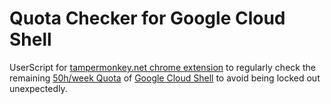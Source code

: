# Quota Checker for Google Cloud Shell
UserScript for [tampermonkey.net chrome extension](https://chrome.google.com/webstore/detail/tampermonkey/dhdgffkkebhmkfjojejmpbldmpobfkfo) to regularly check the remaining [50h/week Quota](https://cloud.google.com/shell/docs/quotas-limits) of [Google Cloud Shell](https://shell.cloud.google.com/) to avoid being locked out unexpectedly.

